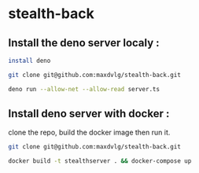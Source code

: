 # stealth-back


## Install the deno server localy :

```sh
install deno

git clone git@github.com:maxdvlg/stealth-back.git

deno run --allow-net --allow-read server.ts 

```

## Install deno server with docker :

clone the repo, build the docker image then run it.

```sh
git clone git@github.com:maxdvlg/stealth-back.git

docker build -t stealthserver . && docker-compose up

```
